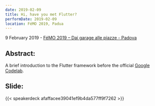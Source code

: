 ```yaml
---
date: 2019-02-09
title: Hi, have you met Flutter?
performDate: 2019-02-09
location: FéMO 2019, Padua
---
```


9 February 2019 - [FéMO 2019 – Dai garage alle piazze - Padova](http://www.progettogiovani.pd.it/workshop-hi-have-you-met-flutter/)

## Abstract:
A brief introduction to the Flutter framework before the official [Google Codelab](https://codelabs.developers.google.com/codelabs/first-flutter-app-pt1/#0).

## Slide:
{{< speakerdeck afaffacee39041ef9b4da577ff9f7262 >}}
